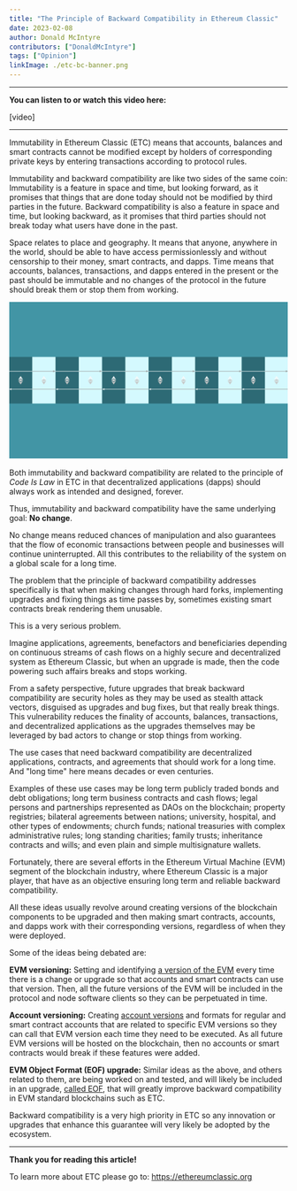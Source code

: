 ```yaml
---
title: "The Principle of Backward Compatibility in Ethereum Classic"
date: 2023-02-08
author: Donald McIntyre
contributors: ["DonaldMcIntyre"]
tags: ["Opinion"]
linkImage: ./etc-bc-banner.png
---
```


---
**You can listen to or watch this video here:**

[video]

---

Immutability in Ethereum Classic (ETC) means that accounts, balances and smart contracts cannot be modified except by holders of corresponding private keys by entering transactions according to protocol rules.

Immutability and backward compatibility are like two sides of the same coin: Immutability is a feature in space and time, but looking forward, as it promises that things that are done today should not be modified by third parties in the future. Backward compatibility is also a feature in space and time, but looking backward, as it promises that third parties should not break today what users have done in the past.

Space relates to place and geography. It means that anyone, anywhere in the world, should be able to have access permissionlessly and without censorship to their money, smart contracts, and dapps. Time means that accounts, balances, transactions, and dapps entered in the present or the past should be immutable and no changes of the protocol in the future should break them or stop them from working.

![Backward compatibility.](./etc-bc-banner.png)

Both immutability and backward compatibility are related to the principle of *Code Is Law* in ETC in that decentralized applications (dapps) should always work as intended and designed, forever.

Thus, immutability and backward compatibility have the same underlying goal: **No change**.

No change means reduced chances of manipulation and also guarantees that the flow of economic transactions between people and businesses will continue uninterrupted. All this contributes to the reliability of the system on a global scale for a long time.

The problem that the principle of backward compatibility addresses specifically is that when making changes through hard forks, implementing upgrades and fixing things as time passes by, sometimes existing smart contracts break rendering them unusable.

This is a very serious problem.

Imagine applications, agreements, benefactors and beneficiaries depending on continuous streams of cash flows on a highly secure and decentralized system as Ethereum Classic, but when an upgrade is made, then the code powering such affairs breaks and stops working.

From a safety perspective, future upgrades that break backward compatibility are security holes as they may be used as stealth attack vectors, disguised as upgrades and bug fixes, but that really break things. This vulnerability reduces the finality of accounts, balances, transactions, and decentralized applications as the upgrades themselves may be leveraged by bad actors to change or stop things from working.

The use cases that need backward compatibility are decentralized applications, contracts, and agreements that should work for a long time. And "long time" here means decades or even centuries.

Examples of these use cases may be long term publicly traded bonds and debt obligations; long term business contracts and cash flows; legal persons and partnerships represented as DAOs on the blockchain; property registries; bilateral agreements between nations; university, hospital, and other types of endowments; church funds; national treasuries with complex administrative rules; long standing charities; family trusts; inheritance contracts and wills; and even plain and simple multisignature wallets.

Fortunately, there are several efforts in the Ethereum Virtual Machine (EVM) segment of the blockchain industry, where Ethereum Classic is a major player, that have as an objective ensuring long term and reliable backward compatibility. 

All these ideas usually revolve around creating versions of the blockchain components to be upgraded and then making smart contracts, accounts, and dapps work with their corresponding versions, regardless of when they were deployed.

Some of the ideas being debated are:

**EVM versioning:** Setting and identifying [a version of the EVM](https://ethereum-magicians.org/t/evm-instruction-set-versioning/2286) every time there is a change or upgrade so that accounts and smart contracts can use that version. Then, all the future versions of the EVM will be included in the protocol and node software clients so they can be perpetuated in time.

**Account versioning:** Creating [account versions](https://etherplan.com/2019/10/26/backward-compatibility-what-is-account-versioning-in-ethereum-classic/9440/) and formats for regular and smart contract accounts that are related to specific EVM versions so they can call that EVM version each time they need to be executed. As all future EVM versions will be hosted on the blockchain, then no accounts or smart contracts would break if these features were added.

**EVM Object Format (EOF) upgrade:** Similar ideas as the above, and others related to them, are being worked on and tested, and will likely be included in an upgrade, [called EOF](https://ethereumclassic.org/blog/2023-01-17-the-evm-object-format-eof-upgrade-explained), that will greatly improve backward compatibility in EVM standard blockchains such as ETC.

Backward compatibility is a very high priority in ETC so any innovation or upgrades that enhance this guarantee will very likely be adopted by the ecosystem.

---

**Thank you for reading this article!**

To learn more about ETC please go to: https://ethereumclassic.org
